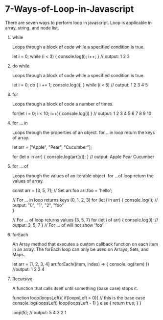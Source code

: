# 7-Ways-of-Loop-in-Javascript

There are seven ways to perform loop in javascript. Loop is applicable in array, string, and node list. 

1. while

   Loops through a block of code while a specified condition is true. 

   let i = 0;
   while (i < 3) {
      console.log(i);
      i++;
   }
   // output: 1 2 3

2. do while

   Loops through a block of code while a specified condition is true.

   let i = 0;
   do {
      i += 1;
      console.log(i);
   } while (i < 5)
   // output: 1 2 3 4 5 

3. for

   Loops through a block of code a number of times.
   
   for(let i = 0; i < 10; i++){
      console.log(i)
   }
   // output: 1 2 3 4 5 6 7 8 9 10

4. for … in

   Loops through the properties of an object. for ...in loop return the keys of array.
   
   let arr = ["Apple", "Pear", "Cucumber"];
   
   for (let x in arr) {
       console.log(arr[x]);
   }
   // output: Apple Pear Cucumber

5. for … of

   Loops through the values of an iterable object. for ...of loop return the values of array.
   
   const arr = [3, 5, 7];
   // Set arr.foo
   arr.foo = 'hello';

   // For ... in loop returns keys (0, 1, 2, 3)
   for (let i in arr) {
    console.log(i); // output: "0", "1", "2", "foo"  
   }

   // For ... of loop returns values (3, 5, 7)
   for (let i of arr) {
     console.log(i); // output: 3, 5, 7
   }
   // For ... of will not show 'foo'

6. forEach

   An Array method that executes a custom callback function on each item in an array. The forEach loop can only be used on Arrays, Sets, and Maps.

   let arr = [1, 2, 3, 4]
   arr.forEach((item, index) => {
     console.log(item)
   })
   //output: 1 2 3 4

7. Recursive

   A function that calls itself until something (base case) stops it.

   function loop(loopsLeft){
      if(loopsLeft > 0){              // this is the base case
        console.log(loopsLeft)
      loop(loopsLeft - 1)
      } else {
        return true; 
      }
   }

   loop(5); // output: 5 4 3 2 1
